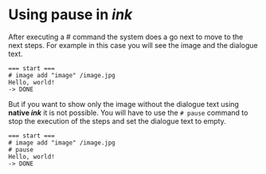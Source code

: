 # Using pause in *ink*

After executing a # command the system does a go next to move to the next steps. For example in this case you will see the image and the dialogue text.

```ink
=== start ===
# image add "image" /image.jpg
Hello, world!
-> DONE
```

But if you want to show only the image without the dialogue text using **native *ink*** it is not possible. You will have to use the `# pause` command to stop the execution of the steps and set the dialogue text to empty.

```ink
=== start ===
# image add "image" /image.jpg
# pause
Hello, world!
-> DONE
```
